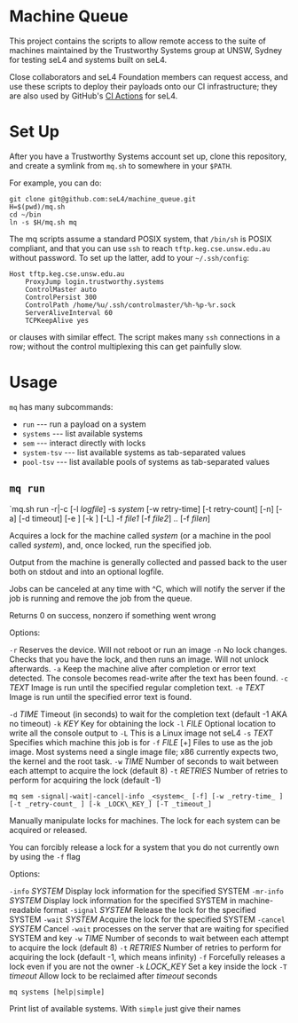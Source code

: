 <!--
     Copyright 2023 UNSW, Sydney

     SPDX-License-Identifier: GPL-2.0-only
-->

Machine Queue
===============

This project contains the scripts to allow remote access to the suite
of machines maintained by the Trustworthy Systems group at UNSW,
Sydney for testing seL4 and systems built on seL4.

Close collaborators and seL4 Foundation members can request access,
and use these scripts to deploy their payloads onto our CI
infrastructure; they are also used by GitHub's
[CI Actions](https://github.com/seL4/ci-actions) for seL4.


Set Up
========

After you have a Trustworthy Systems account set up, clone this
repository, and create a symlink from `mq.sh` to somewhere in your
`$PATH`.

For example, you can do:
  ```
  git clone git@github.com:seL4/machine_queue.git
  H=$(pwd)/mq.sh
  cd ~/bin
  ln -s $H/mq.sh mq
  ```

The mq scripts assume a standard POSIX system, that `/bin/sh` is
POSIX compliant, and that you can use `ssh` to reach
`tftp.keg.cse.unsw.edu.au` without password.  To set up the latter,
add to your `~/.ssh/config`:
 ```
 Host tftp.keg.cse.unsw.edu.au
     ProxyJump login.trustworthy.systems
	 ControlMaster auto
     ControlPersist 300
     ControlPath /home/%u/.ssh/controlmaster/%h-%p-%r.sock
     ServerAliveInterval 60
     TCPKeepAlive yes
 ```
or clauses with similar effect.  The script makes many `ssh`
connections in a row; without the control multiplexing this can get
painfully slow.


Usage
======

`mq` has many subcommands:
 * `run` --- run a payload on a system
 * `systems` --- list available systems
 * `sem` --- interact directly with locks
 * `system-tsv` --- list available systems as tab-separated values
 * `pool-tsv` --- list available pools of systems as tab-separated
   values
   
`mq run`
--------
`mq.sh run -r|-c _<string>_ [-l _logfile_] -s _system_ [-w retry-time] [-t retry-count] [-n] [-a] [-d timeout] [-e <string>] [-k <string>] [-L] -f _file1_ [-f _file2_] .. [-f _filen_]

   Acquires a lock for the machine called _system_ (or a machine in
   the pool called _system_), and, once locked, run the specified job.

   Output from the machine is generally collected and passed back to the
   user both on stdout and into an optional logfile.

   Jobs can be canceled at any time with ^C, which will notify the server
   if the job is running and remove the job from the queue.

   Returns 0 on success, nonzero if something went wrong

Options:

 `-r`          Reserves the device. Will not reboot or run an image
 `-n`          No lock changes. Checks that you have the lock, and then runs an image. Will not unlock afterwards.
 `-a`          Keep the machine alive after completion or error text
 detected. The console becomes read-write after the text has been found.
 `-c` _TEXT_     Image is run until the specified regular completion
 text.
 `-e` _TEXT_     Image is run until the specified error text is found.

 `-d` _TIME_     Timeout (in seconds) to wait for the completion text (default -1 AKA no timeout)
 `-k` _KEY_      Key for obtaining the lock
 `-l` _FILE_     Optional location to write all the console output to
 `-L`          This is a Linux image not seL4
 `-s` _TEXT_     Specifies which machine this job is for
 `-f` _FILE_ [+] Files to use as the job image.  Most systems need a
 single image file; x86 currently expects two, the kernel and the root task.
 `-w` _TIME_     Number of seconds to wait between each attempt to acquire the lock (default 8)
 `-t` _RETRIES_  Number of retries to perform for acquiring the lock (default -1)


`mq sem -signal|-wait|-cancel|-info _<system<_ [-f] [-w _retry-time_ ]
[-t _retry-count_ ] [-k _LOCK\_KEY_] [-T _timeout_]`

   Manually manipulate locks for machines. The lock for each system
   can be acquired or released.

   You can forcibly release a lock for a system that you do not
   currently own by using the `-f` flag

 Options:

 `-info` _SYSTEM_     Display lock information for the specified SYSTEM
 `-mr-info` _SYSTEM_  Display lock information for the specified SYSTEM in machine-readable format
 `-signal` _SYSTEM_   Release the lock for the specified SYSTEM
 `-wait` _SYSTEM_     Acquire the lock for the specified SYSTEM
 `-cancel` _SYSTEM_   Cancel `-wait` processes on the server that are waiting for specified SYSTEM and key
 `-w` _TIME_          Number of seconds to wait between each attempt to acquire the lock (default 8)
 `-t` _RETRIES_       Number of retries to perform for acquiring the
 lock (default -1, which means infinity)
 `-f`               Forcefully releases a lock even if you are not the owner
 `-k` _LOCK\_KEY_      Set a key inside the lock
 `-T` _timeout_       Allow lock to be reclaimed after _timeout_ seconds

`mq systems [help|simple]`

Print list of available systems.  With `simple` just give their names

